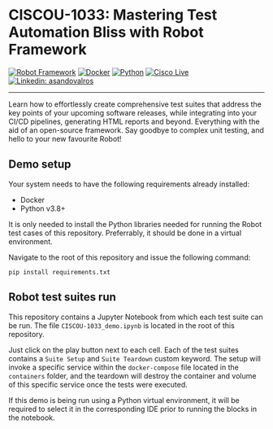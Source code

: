 # CISCOU-1033: Mastering Test Automation Bliss with Robot Framework

[![Robot Framework](https://img.shields.io/badge/robot-aqua?style=flat&logo=robotframework)]()
[![Docker](https://img.shields.io/badge/docker-gray?style=flat&logo=docker)]()
[![Python](https://img.shields.io/badge/Python-gray?style=flat&logo=python)]()
[![Cisco Live](https://img.shields.io/badge/CiscoLive-2025-blue?style=flat&logo=cisco)]()
[![Linkedin: asandovalros](https://img.shields.io/badge/Howdy!-LinkedIn-blue?style=flat)](https://www.linkedin.com/in/asandovalros)

***

Learn how to effortlessly create comprehensive test suites that address the key points of your upcoming software releases, while integrating into your CI/CD pipelines, generating HTML reports and beyond. Everything with the aid of an open-source framework. Say goodbye to complex unit testing, and hello to your new favourite Robot!

## Demo setup

Your system needs to have the following requirements already installed:

- Docker
- Python v3.8+

It is only needed to install the Python libraries needed for running the Robot test cases of this repository. Preferrably, it should be done in a virtual environment.

Navigate to the root of this repository and issue the following command:

```
pip install requirements.txt
```

## Robot test suites run

This repository contains a Jupyter Notebook from which each test suite can be run. The file ```CISCOU-1033_demo.ipynb``` is located in the root of this repository.

Just click on the play button next to each cell. Each of the test suites contains a ```Suite Setup``` and ```Suite Teardown``` custom keyword. The setup will invoke a specific service within the ```docker-compose``` file located in the ```containers``` folder, and the teardown will destroy the container and volume of this specific service once the tests were executed.

If this demo is being run using a Python virtual environment, it will be required to select it in the corresponding IDE prior to running the blocks in the notebook.